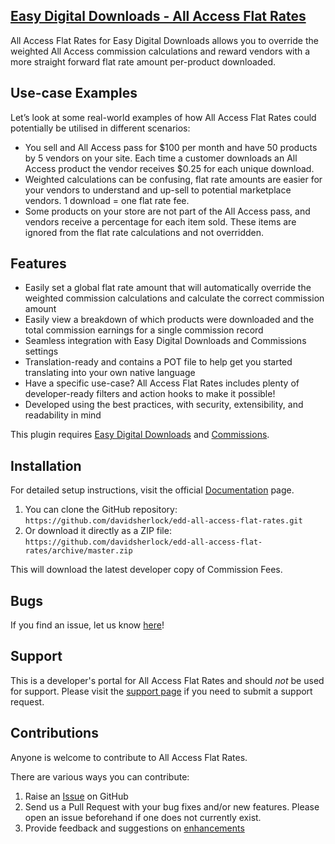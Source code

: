 ## [Easy Digital Downloads - All Access Flat Rates](https://wordpress.org/plugins/edd-all-access-flat-rates/)

All Access Flat Rates for Easy Digital Downloads allows you to override the weighted All Access commission calculations and reward vendors with a more straight forward flat rate amount per-product downloaded.

## Use-case Examples

Let’s look at some real-world examples of how All Access Flat Rates could potentially be utilised in different scenarios:

* You sell and All Access pass for $100 per month and have 50 products by 5 vendors on your site. Each time a customer downloads an All Access product the vendor receives $0.25 for each unique download.
* Weighted calculations can be confusing, flat rate amounts are easier for your vendors to understand and up-sell to potential marketplace vendors. 1 download = one flat rate fee.
* Some products on your store are not part of the All Access pass, and vendors receive a percentage for each item sold. These items are ignored from the flat rate calculations and not overridden.

## Features

* Easily set a global flat rate amount that will automatically override the weighted commission calculations and calculate the correct commission amount
* Easily view a breakdown of which products were downloaded and the total commission earnings for a single commission record
* Seamless integration with Easy Digital Downloads and Commissions settings
* Translation-ready and contains a POT file to help get you started translating into your own native language
* Have a specific use-case? All Access Flat Rates includes plenty of developer-ready filters and action hooks to make it possible!
* Developed using the best practices, with security, extensibility, and readability in mind

This plugin requires [Easy Digital Downloads](http://wordpress.org/extend/plugins/easy-digital-downloads/) and [Commissions](https://easydigitaldownloads.com/downloads/commissions/).

## Installation

For detailed setup instructions, visit the official [Documentation](https://sellcomet.com) page.

1. You can clone the GitHub repository: `https://github.com/davidsherlock/edd-all-access-flat-rates.git`
2. Or download it directly as a ZIP file: `https://github.com/davidsherlock/edd-all-access-flat-rates/archive/master.zip`

This will download the latest developer copy of Commission Fees.

## Bugs

If you find an issue, let us know [here](https://github.com/davidsherlock/edd-all-access-flat-rates/issues?state=open)!

## Support

This is a developer's portal for All Access Flat Rates and should _not_ be used for support. Please visit the [support page](https://wordpress.org/support/plugin/edd-all-access-flat-rates) if you need to submit a support request.

## Contributions

Anyone is welcome to contribute to All Access Flat Rates.

There are various ways you can contribute:

1. Raise an [Issue](https://github.com/davidsherlock/edd-all-access-flat-rates/issues) on GitHub
2. Send us a Pull Request with your bug fixes and/or new features. Please open an issue beforehand if one does not currently exist.
3. Provide feedback and suggestions on [enhancements](https://github.com/davidsherlock/edd-all-access-flat-rates/issues?direction=desc&labels=Enhancement&page=1&sort=created&state=open)
